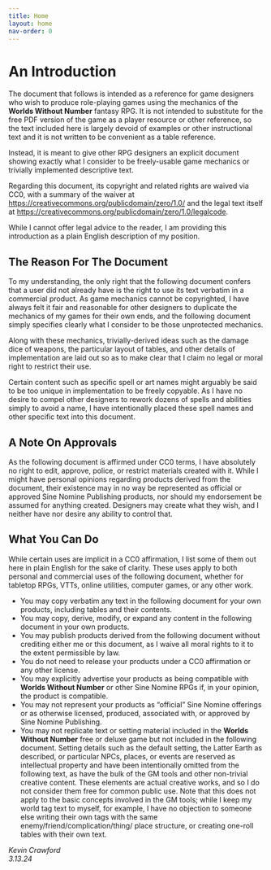 ```yaml
---
title: Home
layout: home
nav-order: 0
---
```


# An Introduction

The document that follows is intended as a reference for game designers who wish to produce role-playing games using the mechanics of the **Worlds Without Number** fantasy RPG.
It is not intended to substitute for the free PDF version of the game as a player resource or other reference, so the text included here is largely devoid of examples or other instructional text and it is not written to be convenient as a table reference.

Instead, it is meant to give other RPG designers an explicit document showing exactly what I consider to be freely-usable game mechanics or trivially implemented descriptive text.

Regarding this document, its copyright and related rights are waived via CC0, with a summary of the waiver at https://creativecommons.org/publicdomain/zero/1.0/ and the legal text itself at https://creativecommons.org/publicdomain/zero/1.0/legalcode.

While I cannot offer legal advice to the reader, I am providing this introduction as a plain English description of my position.

## The Reason For The Document

To my understanding, the only right that the following document confers that a user did not already have is the right to use its text verbatim in a commercial product.
As game mechanics cannot be copyrighted, I have always felt it fair and reasonable for other designers to duplicate the mechanics of my games for their own ends, and the following document simply specifies clearly what I consider to be those unprotected mechanics.

Along with these mechanics, trivially-derived ideas such as the damage dice of weapons, the particular layout of tables, and other details of implementation are laid out so as to make clear that I claim no legal or moral right to restrict their use.

Certain content such as specific spell or art names might arguably be said to be too unique in implementation to be freely copyable.
As I have no desire to compel other designers to rework dozens of spells and abilities simply to avoid a name, I have intentionally placed these spell names and other specific text into this document.

## A Note On Approvals

As the following document is affirmed under CC0 terms, I have absolutely no right to edit, approve, police, or restrict materials created with it.
While I might have personal opinions regarding products derived from the document, their existence may in no way be represented as official or approved Sine Nomine Publishing products, nor should my endorsement be assumed for anything created.
Designers may create what they wish, and I neither have nor desire any ability to control that.

## What You Can Do

While certain uses are implicit in a CC0 affirmation, I list some of them out here in plain English for the sake of clarity.
These uses apply to both personal and commercial uses of the following document, whether for tabletop RPGs, VTTs, online utilities, computer games, or any other work.

- You may copy verbatim any text in the following document for your own products, including tables and their contents.
- You may copy, derive, modify, or expand any content in the following document in your own products.
- You may publish products derived from the following document without crediting either me or this document, as I waive all moral rights to it to the extent permissible by law.
- You do not need to release your products under a CC0 affirmation or any other license.
- You may explicitly advertise your products as being compatible with **Worlds Without Number** or other Sine Nomine RPGs if, in your opinion, the product is compatible.
- You may not represent your products as “official” Sine Nomine offerings or as otherwise licensed, produced, associated with, or approved by Sine Nomine Publishing.
- You may not replicate text or setting material included in the **Worlds Without Number** free or deluxe game but not included in the following document. Setting details such as the default setting, the Latter Earth as described, or particular NPCs, places, or events are reserved as intellectual property and have been intentionally omitted from the following text, as have the bulk of the GM tools and other non-trivial creative content. These elements are actual creative works, and so I do not consider them free for common public use. Note that this does not apply to the basic concepts involved in the GM tools; while I keep my world tag text to myself, for example, I have no objection to someone else writing their own tags with the same enemy/friend/complication/thing/ place structure, or creating one-roll tables with their own text.

_Kevin Crawford_\
_3.13.24_
